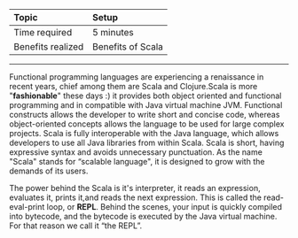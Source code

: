 | **Topic** | **Setup** |
| :--- | :--- |
| Time required | 5 minutes |
| Benefits realized | Benefits of Scala |

---

Functional programming languages are experiencing a renaissance in recent years, chief among them are Scala and Clojure.Scala is more "**fashionable**" these days :\) it provides both object oriented and functional programming and in compatible with Java virtual machine JVM. Functional constructs allows the developer to write short and concise code, whereas object-oriented concepts allows the language to be used for large complex projects. Scala is fully interoperable with the Java language, which allows developers to use all Java libraries from within Scala. Scala is short, having expressive syntax and avoids unnecessary punctuation. As the name "Scala" stands for “scalable language", it is designed to grow with the demands of its users.

The power behind the Scala is it's interpreter, it reads an expression, evaluates it, prints it,and reads the next expression. This is called the read-eval-print loop, or **REPL**. Behind the scenes, your input is quickly compiled into bytecode, and the bytecode is executed by the Java virtual machine. For that reason we call it “the REPL”.

